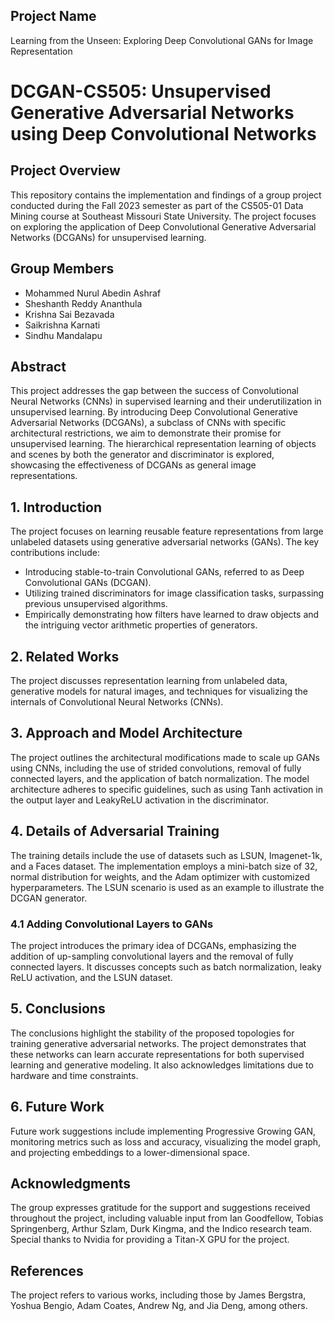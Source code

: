 ## Project Name
Learning from the Unseen: Exploring Deep Convolutional GANs for Image Representation

# DCGAN-CS505: Unsupervised Generative Adversarial Networks using Deep Convolutional Networks

## Project Overview

This repository contains the implementation and findings of a group project conducted during the Fall 2023 semester as part of the CS505-01 Data Mining course at Southeast Missouri State University. The project focuses on exploring the application of Deep Convolutional Generative Adversarial Networks (DCGANs) for unsupervised learning.

## Group Members

- Mohammed Nurul Abedin Ashraf
- Sheshanth Reddy Ananthula
- Krishna Sai Bezavada
- Saikrishna Karnati
- Sindhu Mandalapu

## Abstract

This project addresses the gap between the success of Convolutional Neural Networks (CNNs) in supervised learning and their underutilization in unsupervised learning. By introducing Deep Convolutional Generative Adversarial Networks (DCGANs), a subclass of CNNs with specific architectural restrictions, we aim to demonstrate their promise for unsupervised learning. The hierarchical representation learning of objects and scenes by both the generator and discriminator is explored, showcasing the effectiveness of DCGANs as general image representations.

## 1. Introduction

The project focuses on learning reusable feature representations from large unlabeled datasets using generative adversarial networks (GANs). The key contributions include:

- Introducing stable-to-train Convolutional GANs, referred to as Deep Convolutional GANs (DCGAN).
- Utilizing trained discriminators for image classification tasks, surpassing previous unsupervised algorithms.
- Empirically demonstrating how filters have learned to draw objects and the intriguing vector arithmetic properties of generators.

## 2. Related Works

The project discusses representation learning from unlabeled data, generative models for natural images, and techniques for visualizing the internals of Convolutional Neural Networks (CNNs).

## 3. Approach and Model Architecture

The project outlines the architectural modifications made to scale up GANs using CNNs, including the use of strided convolutions, removal of fully connected layers, and the application of batch normalization. The model architecture adheres to specific guidelines, such as using Tanh activation in the output layer and LeakyReLU activation in the discriminator.

## 4. Details of Adversarial Training

The training details include the use of datasets such as LSUN, Imagenet-1k, and a Faces dataset. The implementation employs a mini-batch size of 32, normal distribution for weights, and the Adam optimizer with customized hyperparameters. The LSUN scenario is used as an example to illustrate the DCGAN generator.

### 4.1 Adding Convolutional Layers to GANs

The project introduces the primary idea of DCGANs, emphasizing the addition of up-sampling convolutional layers and the removal of fully connected layers. It discusses concepts such as batch normalization, leaky ReLU activation, and the LSUN dataset.

## 5. Conclusions

The conclusions highlight the stability of the proposed topologies for training generative adversarial networks. The project demonstrates that these networks can learn accurate representations for both supervised learning and generative modeling. It also acknowledges limitations due to hardware and time constraints.

## 6. Future Work

Future work suggestions include implementing Progressive Growing GAN, monitoring metrics such as loss and accuracy, visualizing the model graph, and projecting embeddings to a lower-dimensional space.

## Acknowledgments

The group expresses gratitude for the support and suggestions received throughout the project, including valuable input from Ian Goodfellow, Tobias Springenberg, Arthur Szlam, Durk Kingma, and the Indico research team. Special thanks to Nvidia for providing a Titan-X GPU for the project.

## References

The project refers to various works, including those by James Bergstra, Yoshua Bengio, Adam Coates, Andrew Ng, and Jia Deng, among others.
